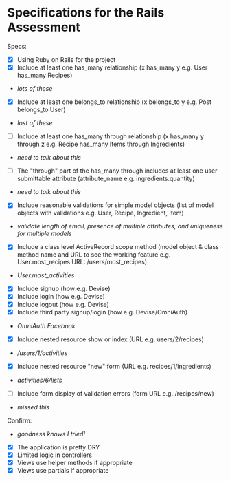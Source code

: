 # Specifications for the Rails Assessment

Specs:
- [x] Using Ruby on Rails for the project
- [X] Include at least one has_many relationship (x has_many y e.g. User has_many Recipes)
- *lots of these*
- [X] Include at least one belongs_to relationship (x belongs_to y e.g. Post belongs_to User)
- *lost of these*
- [ ] Include at least one has_many through relationship (x has_many y through z e.g. Recipe has_many Items through Ingredients)
- *need to talk about this*
- [ ] The "through" part of the has_many through includes at least one user submittable attribute (attribute_name e.g. ingredients.quantity)
- *need to talk about this*
- [X] Include reasonable validations for simple model objects (list of model objects with validations e.g. User, Recipe, Ingredient, Item)
- *validate length of email, presence of multiple attributes, and uniqueness for multiple models*
- [X] Include a class level ActiveRecord scope method (model object & class method name and URL to see the working feature e.g. User.most_recipes URL: /users/most_recipes)
- *User.most_activities*
- [X] Include signup (how e.g. Devise)
- [X] Include login (how e.g. Devise)
- [X] Include logout (how e.g. Devise)
- [X] Include third party signup/login (how e.g. Devise/OmniAuth)
- *OmniAuth Facebook*
- [X] Include nested resource show or index (URL e.g. users/2/recipes)
- */users/1/activities*
- [X] Include nested resource "new" form (URL e.g. recipes/1/ingredients)
- *activities/6/lists*
- [ ] Include form display of validation errors (form URL e.g. /recipes/new)
- *missed this*

Confirm:
- *goodness knows I tried!*
- [X] The application is pretty DRY
- [X] Limited logic in controllers
- [X] Views use helper methods if appropriate
- [X] Views use partials if appropriate
